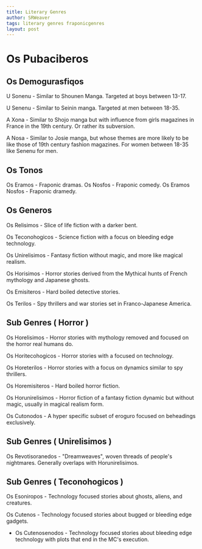 ```yaml
---
title: Literary Genres
author: SRWeaver
tags: literary genres fraponicgenres
layout: post
---
```

# Os Pubaciberos
## Os Demogurasfiqos
U Sonenu - Similar to Shounen Manga. Targeted at boys between 13-17.

U Senenu - Similar to Seinin manga. Targeted at men between 18-35.

A Xona - Similar to Shojo manga but with influence from girls magazines in France in the 19th century. Or rather its subversion.

A Nosa - Similar to Josie manga, but whose themes are more likely to be like those of 19th century fashion magazines. For women between 18-35 like Senenu for men.

## Os Tonos
Os Eramos - Fraponic dramas. Os Nosfos - Fraponic comedy. Os Eramos Nosfos - Fraponic dramedy.

## Os Generos
Os Relisimos - Slice of life fiction with a darker bent.

Os Teconohogicos - Science fiction with a focus on bleeding edge technology.

Os Unirelisimos - Fantasy fiction without magic, and more like magical realism.

Os Horisimos - Horror stories derived from the Mythical hunts of French mythology and Japanese ghosts.

Os Emisiteros - Hard boiled detective stories.

Os Terilos - Spy thrillers and war stories set in Franco-Japanese America.

## Sub Genres ( Horror )
Os Horelisimos - Horror stories with mythology removed and focused on the horror real humans do.

Os Horitecohogicos - Horror stories with a focused on technology.

Os Horeterilos - Horror stories with a focus on dynamics similar to spy thrillers.

Os Horemisiteros - Hard boiled horror fiction.

Os Horunirelisimos - Horror fiction of a fantasy fiction dynamic but without magic, usually in magical realism form.

Os Cutonodos - A hyper specific subset of eroguro focused on beheadings exclusively.

## Sub Genres ( Unirelisimos )
Os Revotisoranedos - "Dreamweaves", woven threads of people's nightmares. Generally overlaps with Horunirelisimos.

## Sub Genres ( Teconohogicos )
Os Esoniropos - Technology focused stories about ghosts, aliens, and creatures.

Os Cutenos - Technology focused stories about bugged or bleeding edge gadgets.
  * Os Cutenosenodos - Technology focused stories about bleeding edge technology with plots that end in the MC's execution.
